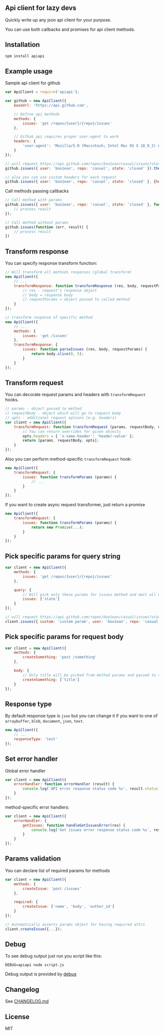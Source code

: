 ## Api client for lazy devs

Quickly write up any json api client for your purpose.

You can use both callbacks and promises for api client methods.

## Installation

```bash
npm install apiapi
```

## Example usage

Sample api client for github

```js
var ApiClient = require('apiapi');

var github = new ApiClient({
	baseUrl: 'https://api.github.com',

	// Define api methods
	methods: {
		issues: 'get /repos/{user}/{repo}/issues'
	},

	// Github api requires proper user-agent to work
	headers: {
		'user-agent': 'Mozilla/5.0 (Macintosh; Intel Mac OS X 10_9_2) AppleWebKit/537.36 (KHTML, like Gecko) Chrome/40.0.2214.91 Safari/537.36'
	}
});

// will request https://api.github.com/repos/boo1ean/casual/issues?state=closed and return json data
github.issues({ user: 'boo1ean', repo: 'casual', state: 'closed' }).then(console.log);

// also you can use custom headers for each request
github.issues({ user: 'boo1ean', repo: 'casual', state: 'closed' }, {headers: { Authentication: "token GITHUB-TOKEN" }}).then(console.log);
```

Call methods passing callbacks

```javascript
// Call method with params
github.issues({ user: 'boo1ean', repo: 'casual', state: 'closed' }, function (err, result) {
	// process result
});

// Call method without params
github.issues(function (err, result) {
	// process result
})
```

## Transform response

You can specify response transform function:

```js
// Will transform all methods responses (global transform)
new ApiClient({
	// ...
	transformResponse: function transformResponse (res, body, requestParams) {
		// res - request's response object
		// body = response body
		// requestParams = object passed to called method
	}
});

// transform response of specific method
new ApiClient({
	// ...
	methods: {
		issues: 'get /issues'
	},
	transformResponse: {
		issues: function parseIssues (res, body, requestParams) {
			return body.slice(0, 5);
		}
	}
});

```

## Transform request

You can decorate request params and headers with `transformRequest` hooks.

```javascript
// params - object passed to method
// requestBody - object which will go to request body
// opts - additional request options (e.g. headers)
var client = new ApiClient({
	transformRequest: function transformRequest (params, requestBody, opts) {
		// You can return overrides for given objects
		opts.headers = { 'x-some-header': 'header-value' };
		return [params, requestBody, opts];
	}
});
```

Also you can perform method-specific `transformRequest` hook:

```javascript
new ApiClient({
	transformRequest: {
		issues: function transformParams (params) {
			// ...
		}
	}
});
```

If you want to create async request transformer, just return a promise

```javascript
new ApiClient({
	transformRequest: {
		issues: function transformParams (params) {
			return new Promise(...);
		}
	}
});
```

## Pick specific params for query string

```javascript
var client = new ApiClient({
	methods: {
		issues: 'get /repos/{user}/{repo}/issues'
	},

	query: {
		// Will pick only these params for issues method and omit all others
		issues: ['state']
	}
});

// will request https://api.github.com/repos/boo1ean/casual/issues?state=closed
client.issues({ custom: 'custom param', user: 'boo1ean', repo: 'casual', state: 'closed' });
```

## Pick specific params for request body

```javascript
var client = new ApiClient({
	methods: {
		createSomething: 'post /something'
	},

	body: {
		// Only title will be picked from method params and passed to request body
		createSomething: ['title']
	}
});
```

## Response type

By default response type is `json` but you can change it if you want to one of `arraybuffer`, `blob`, `document`, `json`, `text`.

```javascript
new ApiClient({
	// ...
	responseType: 'text'
});
```

## Set error handler

Global error handler

```javascript
var client = new ApiClient({
	errorHandler: function errorHandler (result) {
		console.log('API error response status code %s', result.status);
	}
});
```

method-specific error handlers:

```javascript
var client = new ApiClient({
	errorHandler: {
		getIssues: function handleGetIssuesError(res) {
			console.log('Get issues error response status code %s', result.status);
		}
	}
});
```

## Params validation

You can declare list of required params for methods

```javascript
var client = new ApiClient({
	methods: {
		createIssue: 'post /issues'
	},

	required: {
		createIssue: ['name', 'body', 'author_id']
	}
});

// Automatically asserts params object for having required attrs
client.createIssue({...});
```

## Debug

To see debug output just run you script like this:

```
DEBUG=apiapi node script.js
```

Debug output is provided by [debug](https://github.com/visionmedia/debug)

## Changelog

See [CHANGELOG.md](CHANGELOG.md)

## License

MIT
